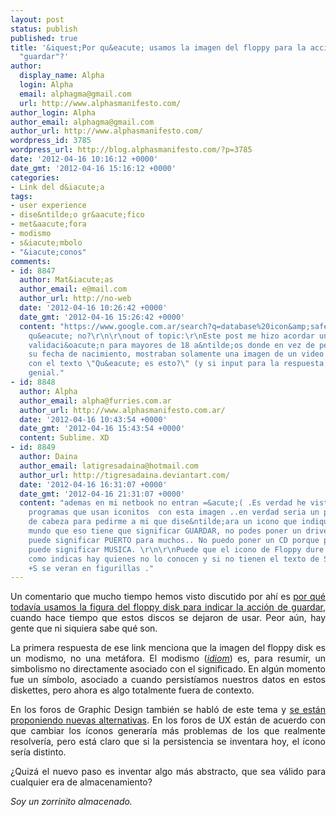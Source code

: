 ```yaml
---
layout: post
status: publish
published: true
title: '&iquest;Por qu&eacute; usamos la imagen del floppy para la acci&oacute;n de
  "guardar"?'
author:
  display_name: Alpha
  login: Alpha
  email: alphagma@gmail.com
  url: http://www.alphasmanifesto.com/
author_login: Alpha
author_email: alphagma@gmail.com
author_url: http://www.alphasmanifesto.com/
wordpress_id: 3785
wordpress_url: http://blog.alphasmanifesto.com/?p=3785
date: '2012-04-16 10:16:12 +0000'
date_gmt: '2012-04-16 15:16:12 +0000'
categories:
- Link del d&iacute;a
tags:
- user experience
- dise&ntilde;o gr&aacute;fico
- met&aacute;fora
- modismo
- s&iacute;mbolo
- "&iacute;conos"
comments:
- id: 8847
  author: Mat&iacute;as
  author_email: e@mail.com
  author_url: http://no-web
  date: '2012-04-16 10:26:42 +0000'
  date_gmt: '2012-04-16 15:26:42 +0000'
  content: "https://www.google.com.ar/search?q=database%20icon&amp;safe=active&amp;um=1&amp;ie=UTF-8&amp;hl=es&amp;tbm=isch&amp;source=og&amp;sa=N&amp;tab=wi&amp;ei=NTmMT4HPIcm9twe6gcnTCQ&amp;biw=1440&amp;bih=799&amp;sei=OzmMT9qYKYrO9QSLvonkCQ\r\n\r\nPor
    qu&eacute; no?\r\n\r\nout of topic:\r\nEste post me hizo acordar un sistema de
    validaci&oacute;n para mayores de 18 a&ntilde;os donde en vez de pedir que ingresen
    su fecha de nacimiento, mostraban solamente una imagen de un video cassette VHS,
    con el texto \"Qu&eacute; es esto?\" (y si input para la respuesta, obviamente)\r\nSimplemente
    genial."
- id: 8848
  author: Alpha
  author_email: alpha@furries.com.ar
  author_url: http://www.alphasmanifesto.com.ar/
  date: '2012-04-16 10:43:54 +0000'
  date_gmt: '2012-04-16 15:43:54 +0000'
  content: Sublime. XD
- id: 8849
  author: Daina
  author_email: latigresadaina@hotmail.com
  author_url: http://tigresadaina.deviantart.com/
  date: '2012-04-16 16:31:07 +0000'
  date_gmt: '2012-04-16 21:31:07 +0000'
  content: "ademas en mi netbook no entran =&acute;( .Es verdad he visto un par de
    programas que usan iconitos  con esta imagen ..en verdad seria un poco de dolor
    de cabeza para pedirme a mi que dise&ntilde;ara un icono que indique a todo el
    mundo que eso tiene que significar GUARDAR, no podes poner un driver usb porque
    puede significar PUERTO para muchos.. No puedo poner un CD porque para muchos
    puede significar MUSICA. \r\n\r\nPuede que el icono de Floppy dure mucho mas tiempo--aunque
    como indicas hay quienes no lo conocen y si no tienen el texto de Save o el Ctrl
    +S se veran en figurillas ."
---
```

<p style="text-align: justify;">Un comentario que mucho tiempo hemos visto discutido por ah&iacute; es <a href="http://ux.stackexchange.com/questions/3117/save-icon-is-the-floppy-disk-icon-dead">por qu&eacute; todav&iacute;a usamos la figura del floppy disk para indicar la acci&oacute;n de guardar</a>, cuando hace tiempo que estos discos se dejaron de usar. Peor a&uacute;n, hay gente que ni siquiera sabe qu&eacute; son.</p>
<p style="text-align: justify;">La primera respuesta de ese link menciona que la imagen del floppy disk es un modismo, no una met&aacute;fora. El modismo (<em><a href="http://knowgramming.com/idiom_and_metaphor_difference.htm">idiom</a></em>) es, para resumir, un simbolismo no directamente asociado con el significado. En alg&uacute;n momento fue un s&iacute;mbolo, asociado a cuando persist&iacute;amos nuestros datos en estos diskettes, pero ahora es algo totalmente fuera de contexto.</p>
<p style="text-align: justify;">En los foros de Graphic Design tambi&eacute;n se habl&oacute; de este tema y <a href="http://graphicdesign.stackexchange.com/questions/323/new-generation-of-save-icon-that-is-not-a-disk/">se est&aacute;n proponiendo nuevas alternativas</a>. En los foros de UX est&aacute;n de acuerdo con que cambiar los &iacute;conos generar&iacute;a m&aacute;s problemas de los que realmente resolver&iacute;a, pero est&aacute; claro que si la persistencia se inventara hoy, el &iacute;cono ser&iacute;a distinto.</p>
<p style="text-align: justify;">&iquest;Quiz&aacute; el nuevo paso es inventar algo m&aacute;s abstracto, que sea v&aacute;lido para cualquier era de almacenamiento?</p>
<p style="text-align: justify;"><em>Soy un zorrinito almacenado.</em></p>
